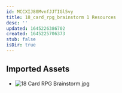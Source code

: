 ```yaml
---
id: MCCXIJ80MvnfJJTIGl5vy
title: 18_card_rpg_brainstorm 1 Resources
desc: ''
updated: 1645226386702
created: 1645225706373
stub: false
isDir: true
---
```

## Imported Assets
- ![18 Card RPG Brainstorm.jpg](/assets/18-card-rpg-brainstorm-wnIMLNZb3UuV.jpg)

